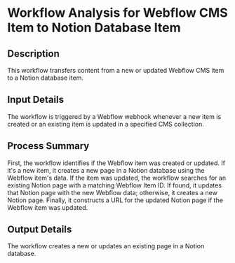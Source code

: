 # Workflow Analysis for Webflow CMS Item to Notion Database Item

## Description
This workflow transfers content from a new or updated Webflow CMS item to a Notion database item.

## Input Details
The workflow is triggered by a Webflow webhook whenever a new item is created or an existing item is updated in a specified CMS collection.

## Process Summary
First, the workflow identifies if the Webflow item was created or updated. If it's a new item, it creates a new page in a Notion database using the Webflow item's data. If the item was updated, the workflow searches for an existing Notion page with a matching Webflow Item ID. If found, it updates that Notion page with the new Webflow data; otherwise, it creates a new Notion page. Finally, it constructs a URL for the updated Notion page if the Webflow item was updated.

## Output Details
The workflow creates a new or updates an existing page in a Notion database.

